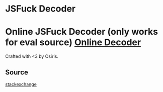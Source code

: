 # JSFuck Decoder
Online JSFuck Decoder (only works for eval source) [Online Decoder](http://enkhee-Osiris.github.io/Decoder-JSFuck)
===
Crafted with <3 by Osiris.

## Source
[stackexchange](http://codegolf.stackexchange.com/questions/28714/convert-jsfuck-to-normal-js)